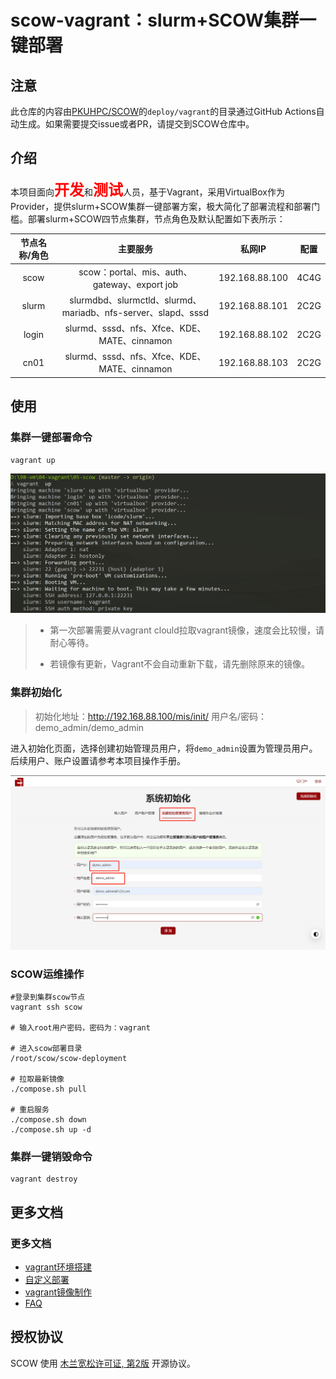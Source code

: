 # scow-vagrant：slurm+SCOW集群一键部署

## 注意

此仓库的内容由[PKUHPC/SCOW](https://github.com/PKUHPC/SCOW)的`deploy/vagrant`的目录通过GitHub Actions自动生成。如果需要提交issue或者PR，请提交到SCOW仓库中。

## 介绍

本项目面向<font color=red size=5>**开发**</font>和<font color='red' size=5>**测试**</font>人员，基于Vagrant，采用VirtualBox作为Provider，提供slurm+SCOW集群一键部署方案，极大简化了部署流程和部署门槛。部署slurm+SCOW四节点集群，节点角色及默认配置如下表所示：

| 节点名称/角色 |                           主要服务                            |     私网IP     | 配置  |
| :-----------: | :-----------------------------------------------------------: | :------------: | :---: |
|     scow      |         scow：portal、mis、auth、gateway、export job          | 192.168.88.100 | 4C4G  |
|     slurm     | slurmdbd、slurmctld、slurmd、mariadb、nfs-server、slapd、sssd | 192.168.88.101 | 2C2G  |
|     login     |         slurmd、sssd、nfs、Xfce、KDE、MATE、cinnamon          | 192.168.88.102 | 2C2G  |
|     cn01      |         slurmd、sssd、nfs、Xfce、KDE、MATE、cinnamon          | 192.168.88.103 | 2C2G  |

## 使用

### 集群一键部署命令

```shell
vagrant up
```

![image-20221121092942255](../../docs/docs/deploy/vagrant/images/image-20221121092942255.png)

> - 第一次部署需要从vagrant clould拉取vagrant镜像，速度会比较慢，请耐心等待。
>
> - 若镜像有更新，Vagrant不会自动重新下载，请先删除原来的镜像。

### 集群初始化

> 初始化地址：http://192.168.88.100/mis/init/  用户名/密码：demo_admin/demo_admin

进入初始化页面，选择创建初始管理员用户，将`demo_admin`设置为管理员用户。后续用户、账户设置请参考本项目操作手册。

![image-20230126081833205](../../docs/docs/deploy/vagrant/images/image-20230126081833205.png)

### SCOW运维操作

```shell
#登录到集群scow节点
vagrant ssh scow

# 输入root用户密码，密码为：vagrant

# 进入scow部署目录
/root/scow/scow-deployment

# 拉取最新镜像
./compose.sh pull

# 重启服务
./compose.sh down
./compose.sh up -d
```

### 集群一键销毁命令

```shell
vagrant destroy  
```

## 更多文档

###  更多文档

- [vagrant环境搭建](/docs/docs/deploy/vagrant/vagrant-env.md)
- [自定义部署](/docs/docs/deploy/vagrant/customization.md)
- [vagrant镜像制作](/docs/docs/deploy/vagrant/images.md)
- [FAQ](/docs/docs/deploy/vagrant/faq.md)

## 授权协议

SCOW 使用 [木兰宽松许可证, 第2版](http://license.coscl.org.cn/MulanPSL2) 开源协议。